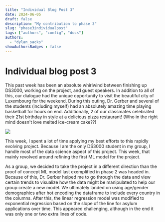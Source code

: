 ```yaml
---
title: "Individual Blog Post 3"
date: 2024-06-05
draft: false
description: "My contribution to phase 3"
slug: "phase3individualpost"
tags: ["authors", "config", "docs"]
authors:
  - "dylan_sacks"
showAuthorsBadges : false
---
```


# Individual blog post 3
This past week has been an absolute whirlwind between finishing up DS3000, working on the project, and guest speakers. In addition to all of this, our dialogue had the unique opportunity to visit the beautiful city of Luxembourg for the weekend. During this outing, Dr. Gerber and several of the students (including myself) had an absolutely amazing time playing basketball for hours on end. Additionally, 2 of our classmates celebrated their 21st birthday in style at a delicious pizza restaurant! (Who in the right mind doesn't love melted ice-cream cake??)

<img src = "https://i.imgur.com/kX3bI4J.png">

This week, I spent a lot of time applying my best efforts to this rapidly evolving project. Because I am the only DS3000 student in my group, I handle most of the data science aspect of this project. This week, that mainly revolved around refining the first ML model for the project. 

As a group, we decided to take the project in a different direction than the proof of concept ML model last exemplified in phase 2 was headed in. Because of this, Dr. Gerber helped me to go through the data and view certain trends to visualize how the data might be manipulated to help our group create a new model. We ultimately landed on using age/gender demographics after hot encoding the dataframe to include every country in the columns. After this, the linear regression model was modified to exponential regression based on the slope of the line for asylum applications over time. This appeared challenging, although in the end it was only one or two extra lines of code.